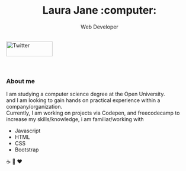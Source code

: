 
<div class="hero-image">
  <div class="hero-text">
    <h1 align= 'center'> Laura Jane :computer: </h1>
    <p align="center"> Web Developer</u></p>
  
     
  <br>
    <a href="https://twitter.com/miss_lorsx">
     <img align="center" height="40" src="https://edent.github.io/SuperTinyIcons/images/svg/twitter.svg" width="125" title="Twitter" />
    </a>
   
  
  </div>
</div>
<br>
<br>


<h3> About me </h3>

<p> I am studying a computer science degree at the Open University. 
  <br> and I am looking to gain hands on practical experience within a company/organization.
<br> Currently, I am working on projects via Codepen, and freecodecamp to increase my skills/knowledge, i am familiar/working with </p>
 
- Javascript
- HTML
- CSS
- Bootstrap




:coffee: :dog: :heart:
